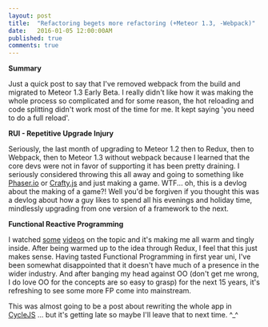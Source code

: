 ```yaml
---
layout: post
title:  "Refactoring begets more refactoring (+Meteor 1.3, -Webpack)"
date:   2016-01-05 12:00:00AM
published: true
comments: true
---
```


**Summary**

Just a quick post to say that I've removed webpack from the build and migrated to Meteor 1.3 Early Beta. I really didn't like how it was making the whole process so complicated and for some reason, the hot reloading and code splitting didn't work most of the time for me. It kept saying 'you need to do a full reload'.


**RUI - Repetitive Upgrade Injury**

Seriously, the last month of upgrading to Meteor 1.2 then to Redux, then to Webpack, then to Meteor 1.3 without webpack because I learned that the core devs were not in favor of supporting it has been pretty draining. I seriously considered throwing this all away and going to something like [Phaser.io](http://phaser.io/) or [Crafty.js](http://craftyjs.com/) and just making a game. WTF... oh, this is a devlog about the making of a game?! Well you'd be forgiven if you thought this was a devlog about how a guy likes to spend all his evenings and holiday time, mindlessly upgrading from one version of a framework to the next.

**Functional Reactive Programming**

I watched [some](https://www.youtube.com/watch?v=uNZnftSksYg) [videos](https://www.youtube.com/watch?time_continue=2&v=FEwLwiizlk0) on the topic and it's making me all warm and tingly inside. After being warmed up to the idea through Redux, I feel that this just makes sense. Having tasted Functional Programming in first year uni, I've been somewhat disappointed that it doesn't have much of a presence in the wider industry. And after banging my head against OO (don't get me wrong, I do love OO for the concepts are so easy to grasp) for the next 15 years, it's refreshing to see some more FP come into mainstream.

This was almost going to be a post about rewriting the whole app in [CycleJS](http://cycle.js.org/) ... but it's getting late so maybe I'll leave that to next time. ^_^